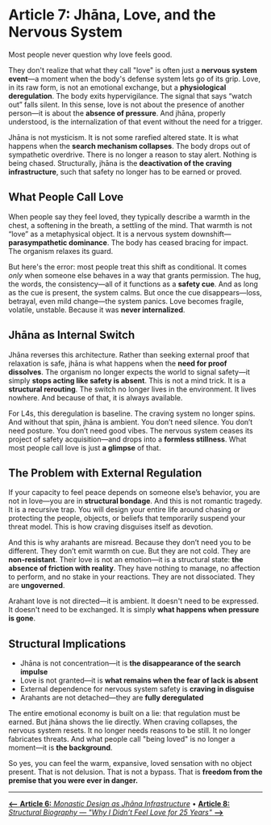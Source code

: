 # **Article 7: Jhāna, Love, and the Nervous System**

Most people never question why love feels good.

They don't realize that what they call "love" is often just a **nervous system event**—a moment when the body's defense system lets go of its grip. Love, in its raw form, is not an emotional exchange, but a **physiological deregulation**. The body exits hypervigilance. The signal that says “watch out” falls silent. In this sense, love is not about the presence of another person—it is about the **absence of pressure**. And jhāna, properly understood, is the internalization of that event without the need for a trigger.

Jhāna is not mysticism. It is not some rarefied altered state. It is what happens when the **search mechanism collapses**. The body drops out of sympathetic overdrive. There is no longer a reason to stay alert. Nothing is being chased. Structurally, jhāna is the **deactivation of the craving infrastructure**, such that safety no longer has to be earned or proved.

## What People Call Love

When people say they feel loved, they typically describe a warmth in the chest, a softening in the breath, a settling of the mind. That warmth is not “love” as a metaphysical object. It is a nervous system downshift—**parasympathetic dominance**. The body has ceased bracing for impact. The organism relaxes its guard.

But here's the error: most people treat this shift as conditional. It comes *only* when someone else behaves in a way that grants permission. The hug, the words, the consistency—all of it functions as a **safety cue**. And as long as the cue is present, the system calms. But once the cue disappears—loss, betrayal, even mild change—the system panics. Love becomes fragile, volatile, unstable. Because it was **never internalized**.

## Jhāna as Internal Switch

Jhāna reverses this architecture. Rather than seeking external proof that relaxation is safe, jhāna is what happens when the **need for proof dissolves**. The organism no longer expects the world to signal safety—it simply **stops acting like safety is absent**. This is not a mind trick. It is a **structural rerouting**. The switch no longer lives in the environment. It lives nowhere. And because of that, it is always available.

For L4s, this deregulation is baseline. The craving system no longer spins. And without that spin, jhāna is ambient. You don’t need silence. You don’t need posture. You don’t need good vibes. The nervous system ceases its project of safety acquisition—and drops into a **formless stillness**. What most people call love is just **a glimpse** of that.

## The Problem with External Regulation

If your capacity to feel peace depends on someone else’s behavior, you are not in love—you are in **structural bondage**. And this is not romantic tragedy. It is a recursive trap. You will design your entire life around chasing or protecting the people, objects, or beliefs that temporarily suspend your threat model. This is how craving disguises itself as devotion.

And this is why arahants are misread. Because they don’t need you to be different. They don’t emit warmth on cue. But they are not cold. They are **non-resistant**. Their love is not an emotion—it is a structural state: **the absence of friction with reality**. They have nothing to manage, no affection to perform, and no stake in your reactions. They are not dissociated. They are **ungoverned**.

Arahant love is not directed—it is ambient. It doesn't need to be expressed. It doesn't need to be exchanged. It is simply **what happens when pressure is gone**.

## Structural Implications

- Jhāna is not concentration—it is **the disappearance of the search impulse**
- Love is not granted—it is **what remains when the fear of lack is absent**
- External dependence for nervous system safety is **craving in disguise**
- Arahants are not detached—they are **fully deregulated**

The entire emotional economy is built on a lie: that regulation must be earned. But jhāna shows the lie directly. When craving collapses, the nervous system resets. It no longer needs reasons to be still. It no longer fabricates threats. And what people call "being loved" is no longer a moment—it is **the background**.

So yes, you can feel the warm, expansive, loved sensation with no object present. That is not delusion. That is not a bypass. That is **freedom from the premise that you were ever in danger.**

---

[**⟵** **Article 6:** *Monastic Design as Jhāna Infrastructure*](article_6_monastic_jhana_infrastructure.md) • [**Article 8:** *Structural Biography — "Why I Didn’t Feel Love for 25 Years"* **⟶**](article_8_structural_biography.md)

